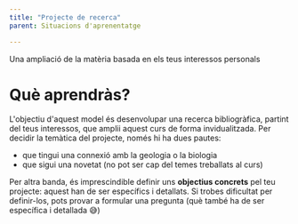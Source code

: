 ```yaml
---
title: "Projecte de recerca"
parent: Situacions d'aprenentatge

---
```

Una ampliació de la matèria basada en els teus interessos personals

# Què aprendràs?
L'objectiu d'aquest model és desenvolupar una recerca bibliogràfica, partint del teus interessos, que amplii aquest curs de forma invidualitzada. Per decidir la temàtica del projecte, només hi ha dues pautes:
- que tingui una connexió amb la geologia o la biologia
- que sigui una novetat (no pot ser cap del temes treballats al curs)

Per altra banda, és imprescindible definir uns **objectius concrets** pel teu projecte: aquest han de ser específics i detallats. Si trobes dificultat per definir-los, pots provar a formular una pregunta (què també ha de ser específica i detallada 😅)
